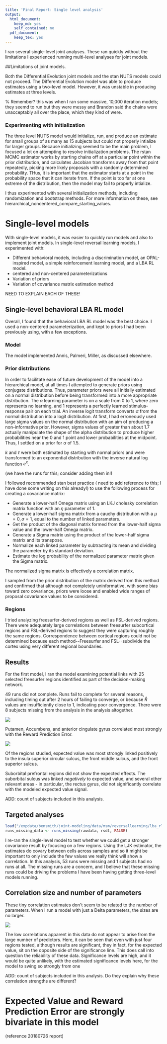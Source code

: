 ```yaml
---
title: 'Final Report: Single level analysis'
output:
  html_document: 
    keep_md: yes
    self_contained: no
  pdf_document:
    keep_tex: yes
---
```





I ran several single-level joint analyses. These ran quickly without the limitations I experienced running multi-level analyses for joint models.

##Limitations of joint models.

Both the Differential Evolution joint models and the stan NUTS models could not proceed. The Differential Evolution model was able to produce estimates using a two-level model. However, it was unstable in producing estimates at three levels.

% Remember? this was when I ran some massive, 10,000 iteration models; they seemd to run but they were messy and Brandon said the chains were unacceptably all over the place, which they kind of were.


### Experimenting with initialization

The three level NUTS model would initialize, run, and produce an estimate for small groups of as many as 15 subjects but could not properly intialize for larger groups. Because initializing seemed to be the main problem, I focused a lot on attempting to resolve initialization problems. The rstan MCMC estimator works by starting chains off at a particular point within the prior distribution, and calculates Jacobian transforms away from that point repeatedly, picking more likely proposals with a randomly determined probability. THus, it is important that the estimator starts at a point in the probability space that it can iterate from. If the point is too far at one extreme of the distribution, then the model may fail to properly intialize.

I thus experimented with several initialization methods, including randomization and bootstrap methods. For more information on these, see hierarchical\_noncentered\_compare\_starting\_values.

# Single-level models

With single-level models, it was easier to quickly run models and also to implement joint models. In single-level reversal learning models, I experimented with:

 - Different behavioral models, including a discrimination model, an OPAL-inspired model, a simple reinforcement learning model, and a LBA RL model.
 - centered and non-centered parameterizations
 - Variation of priors
 - Variation of covariance matrix estimation method
 
NEED TO EXPLAIN EACH OF THESE! 


## Single-level behavioral LBA RL model

Overall, I found that the behavioral LBA RL model was the best choice. I used a non-centered parameterization, and kept to priors I had been previously using, with a few exceptions. 

### Model

The model implemented Annis, Palmeri, Miller, as discussed elsewhere.

### Prior distributions

In order to facilitate ease of future development of the model into a hierarchical model, at all times I attempted to generate priors using conjugate distributions. Thus, parameter priors were all initially estimated on a normal distribution before being transformed into a more appropriate distribution. The $\alpha$ learning parameter is on a scale from 0 to 1, where zero represents no learning, and 1 represents a perfectly learned stimulus-response pair on each trial. An inverse logit transform converts $\alpha$ from the normal distribution into a logit distribution. At first, I had erroneously used large sigma values on the normal distribution with an aim of producing a non-informative prior. However, sigma values of greater than about 1.7 actually manipulate the shape of the alpha distribution to produce higher probabilities near the 0 and 1 point and lower probabilities at the midpoint. Thus, I settled on a prior for $\alpha$ of 1.5.

$k$ and $\tau$ were both estimated by starting with normal priors and were transformed to an exponential distribution with the inverse natural log function $e^x$. 

(we have the runs for this; consider adding them in!)

I followed recommended stan best practice ( need to add reference to this; I have done some writing on this already!) to use the following process for creating a covariance matrix:

 - Generate a lower-half Omega matrix using an LKJ cholesky correlation matrix function with an $\eta$ parameter of 1.
 - Generate a lower-half sigma matrix from a cauchy distribution with a $\mu=0, \sigma=1$, equal to the number of linked parameters.
 - Get the product of the diagonal matrix formed from the lower-half sigma value and the lower-half Omega matrix.
 - Generate a Sigma matrix using the product of the lower-half sigma matrix and its transpose.
 - Normalize each linked parameter by subtracting its mean and dividing the parameter by its standard deviation.
 - Estimate the log probability of the normalized parameter matrix given the Sigma matrix.
 
The normalized sigma matrix is effectively a correlation matrix.
 
I sampled from the prior distribution of the matrix derived from this method and confirmed that although not completely uninformative, with some bias toward zero covariance, priors were loose and enabled wide ranges of proposal covariance values to be considered.
 
### Regions
 
I tried analyzing freesurfer-derived regions as well as FSL-derived regions. There were adequately large correlations between freesurfer subcortical regions and FSL-derived regions to suggest they were capturing roughly the same regions. Correspondence between cortical regions could not be determined because each method--Freesurfer and FSL--subdivide the cortex using very different regional boundaries.

## Results

For the first model, I ran the model examining potential links with 25 selected freesurfer regions identified as part of the decision-making network.



49 runs did not complete. Runs fail to complete for several reasons, including timing out after 2 hours of failing to converge, or because $\hat{R}$ values are insufficiently close to 1, indicating poor convergence. There were 8 subjects missing from the analysis in the analysis altogether.

![](final_report_single_level_analysis_files/figure-html/Resultsv11f_table_byRPE-1.png)<!-- -->

Putamen, Accumbens, and anterior cingulate gyrus correlated most strongly with the Reward Prediction Error.


![](final_report_single_level_analysis_files/figure-html/Resultsv11e_table_byEV-1.png)<!-- -->

<!--Expected value was most strongly linked positively to the frontal superior sulcus and right dorsal cingulate gryus. -->
Of the regions studied, expected value was most strongly linked positively to the insula superior circular sulcus, the front middle sulcus, and the front superior sulcus. 

Suborbital prefrontal regions did not show the expected effects. The suborbital sulcus was linked _negatively_ to expected value, and several other relevant areas - in particular, the rectus gyrus, did not significantly correlate with the modeled expected value signal.

ADD: count of subjects included in this analysis.

## Targeted analyses

```r
load("/expdata/bensmith/joint-modeling/data/msm/reversallearning/lba_rl/joint_20180709_1/lba_rl_single_exp_joint_v11t_rsdt.RData")
runs_missing_data <- runs_missing(rawdata, rsdt, FALSE)
```


I re-ran the single-level model to test whether we could get a stronger covariance result by focusing on a few regions. Using the LJK estimator, the estimates do covary between cells across samples and so it might be important to only include the few values we really think will show a correlation. In this analysis, 53 runs were missing and 1 subjects had no runs at all. The missing runs are a concern, and I believe that these missing runs could be driving the problems I have been having getting three-level models running.

## Correlation size and number of parameters

These tiny correlation estimates don't seem to be related to the number of parameters. When I run a model with just a Delta parameters, the sizes are no larger.

![](final_report_single_level_analysis_files/figure-html/JustDeltaParams1-1.png)<!-- -->

The low correlations apparent in this data do not appear to arise from the large number of predictors. Here, it can be seen that even with just four regions tested, although results are significant, they in fact, for the expected value, sit on the opposite side of the significance line. This does call into question the reliability of these data. Significance levels are high, and it would be quite unlikely, with the estimated significance levels here, for the model to swing so strongly from one 

ADD: count of subjects included in this analysis. Do they explain why these correlation strengths are different?


# Expected Value and Reward Prediction Error are strongly bivariate in this model

(reference 20180726 report)
